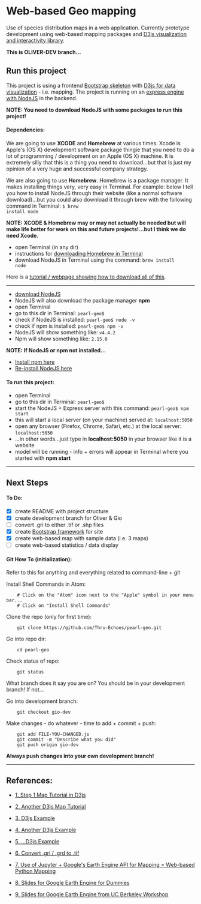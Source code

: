 # Web-based Geo mapping

Use of species distribution maps in a web application. Currently prototype development using web-based mapping packages and [D3js visualization and interactivity library](https://d3js.org/).

<strong> This is OLIVER-DEV branch...</strong>

## Run this project

This project is using a frontend [Bootstrap skeleton](http://getbootstrap.com/) with [D3js for data visualization](https://d3js.org/) - i.e. mapping. The project is running on an [express engine with NodeJS](https://nodejs.org/en/) in the backend.

<strong>NOTE: You need to download NodeJS with some packages to run this project!</strong>

#### Dependencies:

We are going to use <strong>XCODE</strong> and <strong>Homebrew</strong> at various times. Xcode is Apple's (OS X) development software package thingie that you need to do a lot of programming / development on an Apple (OS X) machine. It is extremely silly that this is a thing you need to download...but that is just my opinion of a very huge and successful company strategy.

We are also going to use <strong>Homebrew</strong>. Homebrew is a package manager. It makes installing things very, very easy in Terminal. For example: below I tell you how to install NodeJS through their website (like a normal software download)...but you could also download it through brew with the following command in Terminal: <code>$ brew install node</code>

<strong>NOTE: XCODE & Homebrew may or may not actually be needed but will make life better for work on this and future projects!...but I think we do need Xcode.</strong>

* open Terminal (in any dir)
* instructions for [downloading Homebrew in Terminal](http://brew.sh/)
* download NodeJS in Terminal using the command: <code>brew install node</code>

Here is a [tutorial / webpage showing how to download all of this](http://blog.teamtreehouse.com/install-node-js-npm-mac). 

<hr>

* [download NodeJS](https://nodejs.org/en/download/)
* NodeJS will also download the package manager <strong>npm</strong>
* open Terminal
* go to this dir in Terminal: <code>pearl-geo$ </code>
* check if NodeJS is installed: <code>pearl-geo$ node -v</code>
* check if npm is installed: <code>pearl-geo$ npm -v</code>
* NodeJS will show something like: <code>v4.4.2</code>
* Npm will show something like: <code>2.15.0</code>

<strong>NOTE: If NodeJS or npm not installed...</strong>

* [Install npm here](https://www.npmjs.com/package/download)
* [Re-install NodeJS here](https://nodejs.org/en/download/)

#### To run this project:

* open Terminal
* go to this dir in Terminal: <code>pearl-geo$ </code>
* start the NodeJS + Express server with this command: <code>pearl-geo$ npm start</code>
* this will start a local server (on your machine) served at: <code>localhost:5050</code>
* open any browser (Firefox, Chrome, Safari, etc.) at the local server: <code>localhost:5050</code>
* ...in other words...just type in <strong>localhost:5050</strong> in your browser like it is a website
* model will be running - info + errors will appear in Terminal where you started with <strong>npm start</strong>

<hr>

## Next Steps

#### To Do:

- [x] create README with project structure
- [x] create development branch for Oliver & Gio
- [ ] convert .gri to either .tif or .shp files
- [x] create [Bootstrap framework](http://getbootstrap.com/) for site
- [x] create web-based map with sample data (i.e. 3 maps)
- [ ] create web-based statistics / data display

#### Git How To (initialization):

Refer to this for anything and everything related to command-line + git

Install Shell Commands in Atom:
```
    # Click on the "Atom" icon next to the "Apple" symbol in your menu bar...
    # Click on "Install Shell Commands"
```
Clone the repo (only for first time):
```
    git clone https://github.com/Thru-Echoes/pearl-geo.git
```

Go into repo dir:
```
    cd pearl-geo
```

Check status of repo:
```
    git status
```

What branch does it say you are on? You should be in your development branch! If not...

Go into development branch:
```
    git checkout gio-dev
```

Make changes - do whatever - time to add + commit + push:
```
    git add FILE-YOU-CHANGED.js
    git commit -m "Describe what you did"
    git push origin gio-dev
```

<strong>Always push changes into your own development branch!</strong>

<hr>

## References:

* [1. Step 1 Map Tutorial in D3js](https://github.com/emeeks/d3-carto-map/wiki/Let's-Make-a-d3.carto-map-1:-Loading-a-Data-Layer)

* [2. Another D3js Map Tutorial](https://www.toptal.com/javascript/a-map-to-perfection-using-d3-js-to-make-beautiful-web-maps)

* [3. D3js Example](https://bl.ocks.org/mbostock/5342063)

* [4. Another D3js Example](https://bl.ocks.org/mbostock/4329423)

* [5. ...D3js Example](https://bost.ocks.org/mike/map/)

* [6. Convert .gri / .grd to .tif](http://gis.stackexchange.com/questions/87005/how-to-import-r-generated-gri-grd-raster-files-in-grass)

* [7. Use of Jupyter + Google's Earth Engine API for Mapping = Web-based Python Mapping](https://github.com/Thru-Echoes/jupyter-gee)

* [8. Slides for Google Earth Engine for Dummies](http://slides.com/miguelangelmenarguez/google-earth-engine-for-dummies-i#/)

* [9. Slides for Google Earth Engine from UC Berkeley Workshop](https://docs.google.com/presentation/d/1eeGZBbCOlkfLtIWz1FGr1LMN9FEs7xAtciIFY2PJN_A/edit#slide=id.g4954714e1_18)
